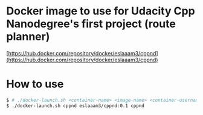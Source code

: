 # Docker image to use for Udacity Cpp Nanodegree's first project (route planner)
[https://hub.docker.com/repository/docker/eslaaam3/cppnd](https://hub.docker.com/repository/docker/eslaaam3/cppnd)  

# How to use
```bash
$ # ./docker-launch.sh <container-name> <image-name> <container-username>
$ ./docker-launch.sh cppnd eslaaam3/cppnd:0.1 cppnd
```

